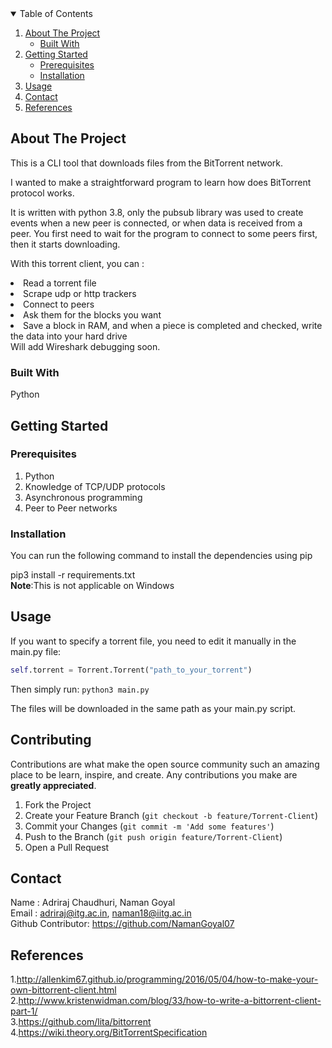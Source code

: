 


<!-- TABLE OF CONTENTS -->
<details open="open">
  <summary>Table of Contents</summary>
  <ol>
    <li>
      <a href="#about-the-project">About The Project</a>
      <ul>
        <li><a href="#built-with">Built With</a></li>
      </ul>
    </li>
    <li>
      <a href="#getting-started">Getting Started</a>
      <ul>
        <li><a href="#prerequisites">Prerequisites</a></li>
        <li><a href="#installation">Installation</a></li>
      </ul>
    </li>
    <li><a href="#usage">Usage</a></li>
    <li><a href="#contact">Contact</a></li>
    <li><a href="#references">References</a></li>
  </ol>
</details>



<!-- ABOUT THE PROJECT -->
## About The Project
This is a CLI tool that downloads files from the BitTorrent network.

I wanted to make a straightforward program to learn how does BitTorrent protocol works.

It is written with python 3.8, only the pubsub library was used to create events when a new peer is connected, or when data is received from a peer. You first need to wait for the program to connect to some peers first, then it starts downloading.

With this torrent client, you can :

<li>Read a torrent file</li>
<li>Scrape udp or http trackers</li>
<li>Connect to peers</li>
<li>Ask them for the blocks you want</li>
<li>Save a block in RAM, and when a piece is completed and checked, write the data into your hard drive</li>
Will add Wireshark debugging soon.

### Built With
Python


<!-- GETTING STARTED -->
## Getting Started


### Prerequisites
1. Python
2. Knowledge of TCP/UDP protocols
3. Asynchronous programming 
4. Peer to Peer networks

### Installation
You can run the following command to install the dependencies using pip

pip3 install -r requirements.txt<br>
**Note**:This is not applicable on Windows



<!-- USAGE EXAMPLES -->
## Usage

If you want to specify a torrent file, you need to edit it manually in the main.py file:  
``` python
self.torrent = Torrent.Torrent("path_to_your_torrent") 
```
Then simply run:
`python3 main.py`

The files will be downloaded in the same path as your main.py script.






<!-- CONTRIBUTING -->
## Contributing

Contributions are what make the open source community such an amazing place to be learn, inspire, and create. Any contributions you make are **greatly appreciated**.

1. Fork the Project
2. Create your Feature Branch (`git checkout -b feature/Torrent-Client`)
3. Commit your Changes (`git commit -m 'Add some features'`)
4. Push to the Branch (`git push origin feature/Torrent-Client`)
5. Open a Pull Request



<!-- CONTACT -->
## Contact
Name : Adriraj Chaudhuri, Naman Goyal<br>
Email : adriraj@itg.ac.in, naman18@iitg.ac.in<br>
Github Contributor: https://github.com/NamanGoyal07


<!-- REFERENCES -->
## References
1.http://allenkim67.github.io/programming/2016/05/04/how-to-make-your-own-bittorrent-client.html<br>
2.http://www.kristenwidman.com/blog/33/how-to-write-a-bittorrent-client-part-1/<br>
3.https://github.com/lita/bittorrent<br>
4.https://wiki.theory.org/BitTorrentSpecification


